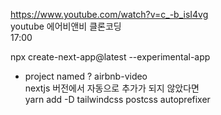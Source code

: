 https://www.youtube.com/watch?v=c_-b_isI4vg <br />
youtube 에어비앤비 클론코딩 <br />
17:00 
<br />


npx create-next-app@latest --experimental-app <br />
- project named ? airbnb-video <br />
nextjs 버전에서 자동으로 추가가 되지 않았다면 <br />
yarn add -D tailwindcss postcss autoprefixer <br />
